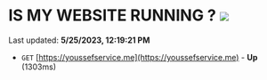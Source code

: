# IS MY WEBSITE RUNNING ? [![](https://img.shields.io/static/v1?label=Sponsor&message=%E2%9D%A4&logo=GitHub&color=%23fe8e86)](https://github.com/sponsors/<username>)

Last updated: **5/25/2023, 12:19:21 PM**

- `GET` [https://youssefservice.me](https://youssefservice.me) - **Up** (1303ms)
